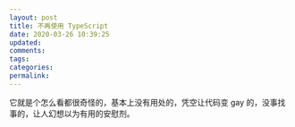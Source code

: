 ```yaml
---
layout: post
title: 不再使用 TypeScript
date: 2020-03-26 10:39:25
updated:
comments:
tags:
categories:
permalink:
---
```


它就是个怎么看都很奇怪的，基本上没有用处的，凭空让代码变 gay 的，没事找事的，让人幻想以为有用的安慰剂。

